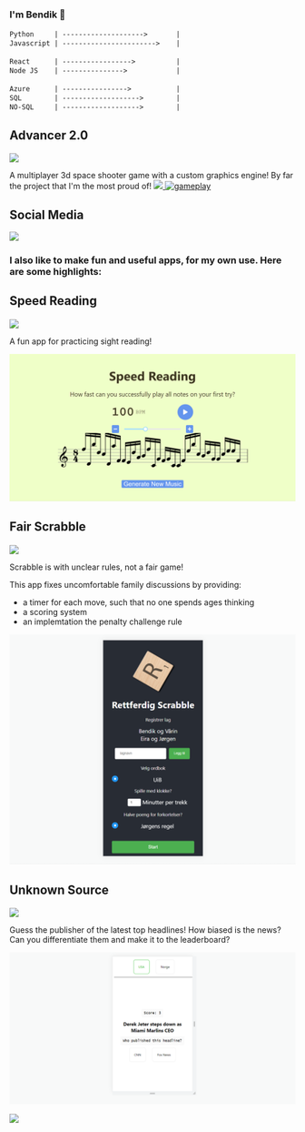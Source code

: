 ### I'm Bendik 🔭
```
Python     | -------------------->       |
Javascript | ----------------------->    |

React      | ----------------->          |
Node JS    | --------------->            |

Azure      | ---------------->           |
SQL        | ------------------->        |
NO-SQL     | ------------------->        |
```
  
## Advancer 2.0
<a href="https://github.com/Sharpness-B/Advancer-2.0/" target="_blank">
  <img align="center" src="https://img.shields.io/badge/GitHub-100000?style=for-the-badge&logo=github&logoColor=white">
</a>

A multiplayer 3d space shooter game with a custom graphics engine! By far the project that I'm the most proud of!
<a href="https://github.com/Sharpness-B/Advancer-2.0/" target="_blank">
  <img id="imgUserCount" src="https://advancer20.herokuapp.com/user_count" type="image/svg+xml">
</a>
<a href="https://advancer20.herokuapp.com" target="_blank">
  <img src="https://github.com/Sharpness-B/Advancer-2.0/blob/main/marketing_assets/main.gif?raw=true" alt="gameplay">
</a>

## Social Media
<a href="https://www.linkedin.com/in/skarpnes/" target="_blank" >
  <img align="left"  src="https://img.shields.io/badge/LinkedIn-0077B5?style=for-the-badge&logo=linkedin&logoColor=white" />
</a>
<br>

### I also like to make fun and useful apps, for my own use. Here are some highlights:

## Speed Reading
<a href="https://github.com/Sharpness-B/speed-reading/" target="_blank">
  <img align="center" src="https://img.shields.io/badge/GitHub-100000?style=for-the-badge&logo=github&logoColor=white">
</a>

A fun app for practicing sight reading!

<a href="https://speed-reading-1w1ff80vl-sharpness-b.vercel.app/" target="_blank">
  <img src="https://github.com/Sharpness-B/speed-reading/blob/main/demo_image.png?raw=true" alt="demo">
</a>

## Fair Scrabble
<a href="https://github.com/Sharpness-B/fair-scrabble/" target="_blank">
  <img align="center" src="https://img.shields.io/badge/GitHub-100000?style=for-the-badge&logo=github&logoColor=white">
</a>

Scrabble is with unclear rules, not a fair game!

This app fixes uncomfortable family discussions by providing:
 - a timer for each move, such that no one spends ages thinking
 - a scoring system
 - an implemtation the penalty challenge rule

<a href="https://fair-scrabble-4vqxhb0f2-sharpness-b.vercel.app/" target="_blank">
  <img src="https://github.com/Sharpness-B/fair-scrabble/blob/main/readme_images/homepage.png?raw=true" alt="demo">
</a>

## Unknown Source
<a href="https://github.com/Sharpness-B/unknown-source/" target="_blank">
  <img align="center" src="https://img.shields.io/badge/GitHub-100000?style=for-the-badge&logo=github&logoColor=white">
</a>

Guess the publisher of the latest top headlines! How biased is the news? Can you differentiate them and make it to the leaderboard?

<a href="https://unknown-source-8004d457z-sharpness-b.vercel.app/" target="_blank">
  <img src="https://github.com/Sharpness-B/unknown-source/blob/main/readme_images/screenshot_mobile_gameplay.png?raw=true" alt="demo">
</a>

![](https://komarev.com/ghpvc/?username=Sharpness-B&color=yellow)
